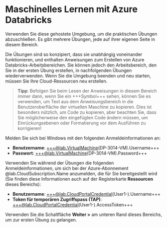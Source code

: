 # Maschinelles Lernen mit Azure Databricks

Verwenden Sie diese gehostete Umgebung, um die praktischen Übungen abzuschließen. Es gibt mehrere Übungen, jede auf ihrer eigenen Seite in diesem Bereich.

Die Übungen sind so konzipiert, dass sie unabhängig voneinander funktionieren, und enthalten Anweisungen zum Erstellen von Azure Databricks-Arbeitsbereichen. Sie können jedoch den Arbeitsbereich, den Sie in der ersten Übung erstellen, in nachfolgenden Übungen wiederverwenden. Wenn Sie die Umgebung beenden und neu starten, müssen Sie Ihre Cloud-Ressourcen neu erstellen.

> **Tipp**: Befolgen Sie beim Lesen der Anweisungen in diesem Bereich immer dann, wenn Sie ein +++Symbol+++ sehen, können Sie es verwenden, um Text aus dem Anweisungsbereich in die Benutzeroberfläche der virtuellen Maschine zu kopieren. Dies ist besonders nützlich, um Code zu kopieren, aber beachten Sie, dass Sie möglicherweise den eingefügten Code ändern müssen, um Einrückungsebenen oder Formatierung vor dem Ausführen zu korrigieren!

Melden Sie sich bei Windows mit den folgenden Anmeldeinformationen an:

- **Benutzername**: +++@lab.VirtualMachine(DP-3014-VM).Username+++
- **Passwort**: +++@lab.VirtualMachine(DP-3014-VM).Password+++

Verwenden Sie während der Übungen die folgenden Anmeldeinformationen, um sich bei der Azure-Abonnement @lab.CloudSubscription.Name anzumelden, die für Sie bereitgestellt wird (Sie finden diese Informationen auch auf der Registerkarte **Ressourcen** dieses Bereichs):

- **Benutzername**: +++@lab.CloudPortalCredential(User1-).Username+++
- **Token für temporären Zugriffspass (TAP)**: +++@lab.CloudPortalCredential(User1-).AccessToken+++

Verwenden Sie die Schaltfläche **Weiter >** am unteren Rand dieses Bereichs, um zur ersten Übung zu gelangen.
